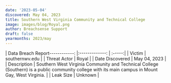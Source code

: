 ```yaml
---
date: '2023-05-04'
discovered: May 04, 2023
title: Southern West Virginia Community and Technical College
image: images/blog/Royal.png
author: Breachsense Support
draft: false
yearmonths: 2023/may
---
```


| Data Breach Report------------:     |:-------------:    | :-----:|
| Victim      | southernwv.edu      | 
| Threat Actor      | Royal      | 
| Date Discovered      | May 04, 2023      | 
| Description      | Southern West Virginia Community and Technical College (Southern) is a public community college with its main campus in Mount Gay, West Virginia.      | 
| Leak Size      | Unknown      | 


